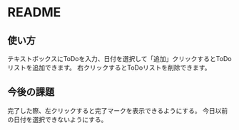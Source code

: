 # README

## 使い方
テキストボックスにToDoを入力、日付を選択して「追加」クリックするとToDoリストを追加できます。
右クリックするとToDoリストを削除できます。

## 今後の課題
完了した際、左クリックすると完了マークを表示できるようにする。
今日以前の日付を選択できないようにする。
